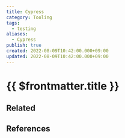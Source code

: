 ```yaml
---
title: Cypress
category: Tooling
tags:
  - testing
aliases:
  - Cypress
publish: true
created: 2022-08-09T10:42:00.000+09:00
updated: 2022-08-09T10:42:00.000+09:00
---
```


# {{ $frontmatter.title }}

## Related

## References
